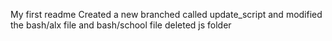My first readme
Created a new branched called update_script and modified the bash/alx file and bash/school file deleted js folder
